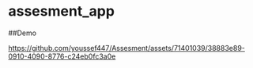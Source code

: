 # assesment_app

##Demo




https://github.com/youssef447/Assesment/assets/71401039/38883e89-0910-4090-8776-c24eb0fc3a0e

